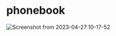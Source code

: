 # phonebook

![Screenshot from 2023-04-27 10-17-52](https://user-images.githubusercontent.com/102326095/234725994-efd30302-d3c1-4930-b587-81f2b8b0d39b.png)
